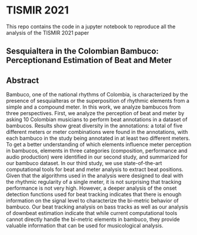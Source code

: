 # TISMIR 2021
This repo contains the code in a jupyter notebook to reproduce all the analysis of the TISMIR 2021 paper

## **Sesquialtera in the Colombian Bambuco: Perceptionand Estimation of Beat and Meter**

## Abstract
Bambuco, one of the national rhythms of Colombia, is characterized by the presence of sesquialteras or the superposition 
of rhythmic elements from a simple and a compound meter. In this work, we analyze bambucos from three perspectives. 
First, we analyze the perception of beat and meter by asking 10 Colombian musicians to perform beat annotations in a 
dataset of bambucos. Results show great diversity in the annotations: a total of five different meters or meter 
combinations were found in the annotations, with each bambuco in the study being annotated in at least two different 
meters.  To get a better understanding of which elements influence meter perception in bambucos, elements in three 
categories (composition, performance and audio production) were identified in our second study, and summarized for our 
bambuco dataset.  In our third study, we use state-of-the-art computational tools for beat and meter analysis to extract 
beat positions. Given that the algorithms used in the analysis were designed to deal with the rhythmic regularity of a 
single meter, it is not surprising that tracking performance is not very high.  However, a deeper analysis of the onset 
detection functions used for beat tracking indicates that there is enough information on the signal level to 
characterize the bi-metric behavior of bambuco. Our beat tracking analysis on bass tracks as well as our analysis of 
downbeat estimation indicate that while current computational tools cannot directly handle the bi-metric elements in 
bambuco, they provide valuable information that can be used for musicological analysis.




